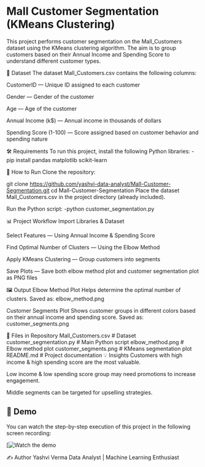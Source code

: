# Mall Customer Segmentation (KMeans Clustering)
This project performs customer segmentation on the Mall_Customers dataset using the KMeans clustering algorithm.
The aim is to group customers based on their Annual Income and Spending Score to understand different customer types.

📂 Dataset
The dataset Mall_Customers.csv contains the following columns:

CustomerID — Unique ID assigned to each customer

Gender — Gender of the customer

Age — Age of the customer

Annual Income (k$) — Annual income in thousands of dollars

Spending Score (1-100) — Score assigned based on customer behavior and spending nature

🛠 Requirements
To run this project, install the following Python libraries:
-pip install pandas matplotlib scikit-learn

🚀 How to Run
Clone the repository:

git clone https://github.com/yashvi-data-analyst/Mall-Customer-Segmentation.git
cd Mall-Customer-Segmentation
Place the dataset Mall_Customers.csv in the project directory (already included).

Run the Python script:
-python customer_segmentation.py

📊 Project Workflow
Import Libraries & Dataset

Select Features — Using Annual Income & Spending Score

Find Optimal Number of Clusters — Using the Elbow Method

Apply KMeans Clustering — Group customers into segments

Save Plots — Save both elbow method plot and customer segmentation plot as PNG files

🖼 Output
Elbow Method Plot
Helps determine the optimal number of clusters.
Saved as: elbow_method.png



Customer Segments Plot
Shows customer groups in different colors based on their annual income and spending score.
Saved as: customer_segments.png



📌 Files in Repository
Mall_Customers.csv          # Dataset
customer_segmentation.py    # Main Python script
elbow_method.png            # Elbow method plot
customer_segments.png       # KMeans segmentation plot
README.md                   # Project documentation
💡 Insights
Customers with high income & high spending score are the most valuable.

Low income & low spending score group may need promotions to increase engagement.

Middle segments can be targeted for upselling strategies.


## 🎥 Demo

You can watch the step-by-step execution of this project in the following screen recording:

[![Watch the demo](https://drive.google.com/file/d/1ogJmlzBOE5Bur_sM9AW1Y-M79cWcYEQt/view?usp=drivesdk)


✍ Author
Yashvi Verma
Data Analyst | Machine Learning Enthusiast

